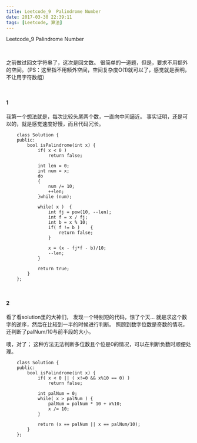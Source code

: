 ```yaml
---
title: Leetcode_9  Palindrome Number
date: 2017-03-30 22:39:11
tags: [Leetcode, 算法]
---
```


Leetcode_9  Palindrome Number


<!-- more -->
<br/>

之前做过回文字符串了，这次是回文数。
很简单的一道题，但是，要求不用额外的空间。（PS：这里指不用额外空间，空间复杂度O(1)就可以了，感觉就是表明，不让用字符数组）

<br/>

#### 1

我第一个想法就是，每次比较头尾两个数，一直向中间逼近。
事实证明，还是可以的，就是感觉速度好慢，而且代码冗长。



        class Solution {
        public:
            bool isPalindrome(int x) {
                if( x < 0 ) 
                    return false;
        
                int len = 0;
                int num = x;
                do
                {
                    num /= 10;
                    ++len;
                }while (num); 
        
                while( x )  {
                    int fj = pow(10, --len);
                    int f = x / fj;
                    int b = x % 10;
                    if( f != b )    {
                        return false;
                    }
        
                    x = (x - fj*f - b)/10;
                    --len;
                }
        
                return true;
            }
        };



<br/>

#### 2

看了看solution里的大神们，
发现一个特别短的代码，惊了个天...
就是求这个数字的逆序，然后在比较到一半的时候进行判断。
照顾到数字位数是奇数的情况，还判断了palNum/10与前半段的大小。

噢，对了；
这种方法无法判断多位数且个位是0的情况，可以在判断负数时顺便处理。


        class Solution {
        public:
            bool isPalindrome(int x) {
                if( x < 0 || ( x!=0 && x%10 == 0) )
                    return false;
        
                int palNum = 0;
                while( x > palNum ) {
                    palNum = palNum * 10 + x%10;
                    x /= 10;
                }
        
                return (x == palNum || x == palNum/10);
            }
        };
